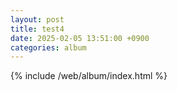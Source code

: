 ```yaml
---
layout: post
title: test4
date: 2025-02-05 13:51:00 +0900
categories: album
---
```


{% include /web/album/index.html %}